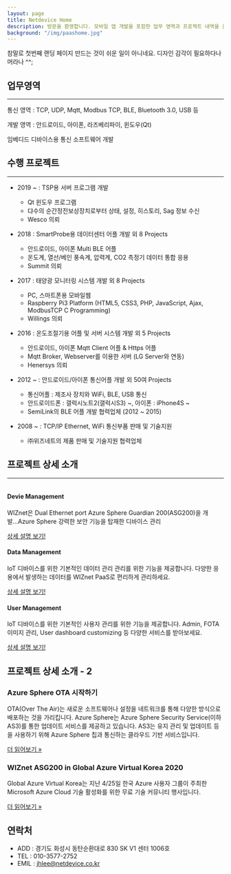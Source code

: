 ```yaml
---
layout: page
title: Netdevice Home
description: 방문을 환영합니다. 모바일 앱 개발을 포함한 업무 영역과 프로젝트 내역을 살펴보세요
background: "/img/paashome.jpg"
---
```



참말로 첫번째 랜딩 페이지 만드는 것이 쉬운 일이 아니네요. 디자인 감각이 필요하다나 머라나 ^^;

## 업무영역

---

통신 영역  : TCP, UDP, Mqtt, Modbus TCP, BLE, Bluetooth 3.0, USB 등

개발 영역  : 안드로이드, 아이폰, 라즈베리파이, 윈도우(Qt)

임베디드 디바이스용 통신 소프트웨어 개발

## 수행 프로젝트

---

- 2019 ~ : TSP용 서버 프로그램 개발
  * Qt 윈도우 프로그램
  * 댜수의 순간정전보상장치로부터 상태, 설정, 히스토리, Sag 정보 수신
  * Wesco 의뢰

- 2018 : SmartProbe용 데이터센터 어플 개발 외 8 Projects
  * 안드로이드, 아이폰 Multi BLE 어플
  * 온도계, 열선/베인 풍속계, 압력계, CO2 측정기 데이터 통합 응용
  * Summit 의뢰

- 2017     : 태양광 모니터링 시스템 개발 외 8 Projects
  * PC, 스마트폰용 모바일웹
  * Raspberry Pi3 Platform (HTML5, CSS3, PHP, JavaScript, Ajax, ModbusTCP C Programming)
  * Willings 의뢰

- 2016    : 온도조절기용 어플 및 서버 시스템 개발 외 5 Projects
  * 안드로이드, 아이폰 Mqtt Client 어플 & Https 어플
  * Mqtt Broker, Webserver를 이용한 서버 (LG Server와 연동)
  * Henersys 의뢰

- 2012 ~ : 안드로이드/아이폰 통신어플 개발 외 50여 Projects
  * 통신어플 : 제조사 장치와 WiFi, BLE, USB 통신
  * 안드로이드폰 : 갤럭시노트2(갤럭시S3) ~, 아이폰 : iPhone4S ~
  * SemiLink의 BLE 어플 개발 협력업체 (2012 ~ 2015)

- 2008 ~ : TCP/IP Ethernet, WiFi 통신부품 판매 및 기술지원
  * ㈜위즈네트의 제품 판매 및 기술지원 협력업체

## 프로젝트 상세 소개

---

<div class="row">
  <div class="col-md-4 mb-5">
    <div class="card border-0 shadow h-100">
      <img
        class="card-img-top"
        src="https://miro.medium.com/max/700/1*Q_dJ3H8RQ_dS7DMCM5MwTg.png"
        alt=""
      />
      <div class="card-body">
        <h4 class="card-title">Devie Management</h4>
        <p class="card-text">
          WIZnet은 Dual Ethernet port Azure Sphere Guardian 200(ASG200)을 개발...Azure Sphere 강력한 보안 기능을 탑재한 디바이스 관리
        </p>
      </div>
      <div class="card-footer">
        <a href="/2020/08/26/azure-guardian.html" class="btn btn-primary">상세 설명 보기!</a>
      </div>
    </div>
  </div>
  <div class="col-md-4 mb-5">
    <div class="card border-0 shadow h-100">
      <img
        class="card-img-top"
        src="https://miro.medium.com/max/700/1*Ue07CQaeBwNvMCaBdImicw.png"
        alt=""
      />
      <div class="card-body">
        <h4 class="card-title">Data Management</h4>
        <p class="card-text">
            IoT 디바이스를 위한 기본적인 데이터 관리 관리를 위한 기능을 제공합니다. 다양한 응용에서 발생하는 데이터를 WIZnet PaaS로 편리하게 관리하세요.
        </p>
      </div>
      <div class="card-footer">
        <a href="/2020/08/26/azure-guardian.html" class="btn btn-primary">상세 설명 보기!</a>
      </div>
    </div>
  </div>
  <div class="col-md-4 mb-5">
    <div class="card border-0 shadow h-100">
      <img
        class="card-img-top"
        src="https://miro.medium.com/max/700/1*rO2vxcn6HEQqfgwQDfiDeg.jpeg"
        alt=""
      />
      <div class="card-body">
        <h4 class="card-title">User Management</h4>
        <p class="card-text">
          IoT 디바이스를 위한 기본적인 사용자 관리를 위한 기능을 제공합니다. Admin, FOTA 이미지 관리, User dashboard customizing 등 다양한 서비스를 받아보세요.
        </p>
      </div>
      <div class="card-footer">
        <a href="/2020/08/25/wizfi360.html" class="btn btn-primary">상세 설명 보기!</a>
      </div>
    </div>
  </div>
</div>
<!-- /.row -->

## 프로젝트 상세 소개 - 2

### Azure Sphere OTA 시작하기

OTA(Over The Air)는 새로운 소프트웨어나 설정을 네트워크를 통해 다양한 방식으로 배포하는 것을 가리킵니다.
Azure Sphere는 Azure Sphere Security Service(이하 AS3)를 통한 업데이트 서비스를 제공하고 있습니다. AS3는 유지 관리 및 업데이트 등을 사용하기 위해 Azure Sphere 칩과 통신하는 클라우드 기반 서비스입니다.

[더 읽어보기 &raquo;](https://medium.com/wiznet/azure-sphere-ota-%EC%8B%9C%EC%9E%91%ED%95%98%EA%B8%B0-27097a7a7194)

### WIZnet ASG200 in Global Azure Virtual Korea 2020

Global Azure Virtual Korea는 지난 4/25일 한국 Azure 사용자 그룹이 주최한 Microsoft Azure Cloud 기술 활성화를 위한 무료 기술 커뮤니티 행사입니다.

[더 읽어보기 &raquo;](https://medium.com/wiznet/wiznet-asg200-in-global-azure-virtual-korea-2020-b1174474c2b9)


## 연락처

- ADD  :  경기도 화성시  동탄순환대로 830  SK  V1 센터  1006호
- TEL  :   010-3577-2752
- EMIL :  jhlee@netdevice.co.kr
